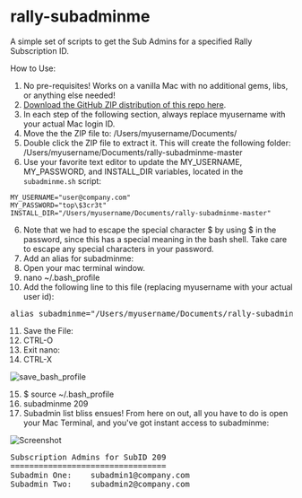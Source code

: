 rally-subadminme
================

A simple set of scripts to get the Sub Admins for a specified Rally Subscription ID.

How to Use:

1. No pre-requisites! Works on a vanilla Mac with no additional gems, libs, or anything else needed!
2. [Download the GitHub ZIP distribution of this repo here](https://github.com/markwilliams970/rally-subadminme/archive/master.zip).
3. In each step of the following section, always replace myusername with your actual Mac login ID.
3. Move the the ZIP file to: /Users/myusername/Documents/
4. Double click the ZIP file to extract it. This will create the following folder: /Users/myusername/Documents/rally-subadminme-master
5. Use your favorite text editor to update the MY_USERNAME, MY_PASSWORD, and INSTALL_DIR variables, located in the `subadminme.sh` script:
```
MY_USERNAME="user@company.com"
MY_PASSWORD="top\$3cr3t"
INSTALL_DIR="/Users/myusername/Documents/rally-subadminme-master"
```
6. Note that we had to escape the special character $ by using \$ in the password, since this has a special meaning in the bash shell. Take care to escape any special characters in your password.
7. Add an alias for subadminme:
8. Open your mac terminal window.
9. nano ~/.bash_profile
10. Add the following line to this file (replacing myusername with your actual user id):
<pre>
alias subadminme="/Users/myusername/Documents/rally-subadminme-master/subadminme.sh"
</pre>

11. Save the File:
12. CTRL-O
13. Exit nano:
14. CTRL-X

![save_bash_profile](https://raw.githubusercontent.com/markwilliams970/rally-subadminme/master/images/screenshot2.png)

15. $ source ~/.bash_profile 
16. subadminme 209
17. Subadmin list bliss ensues! From here on out, all you have to do is open your Mac Terminal, and you've got instant access to subadminme:

![Screenshot](https://raw.githubusercontent.com/markwilliams970/rally-subadminme/master/images/screenshot1.png)

<pre>
Subscription Admins for SubID 209
=================================
Subadmin One:    subadmin1@company.com
Subadmin Two:    subadmin2@company.com
</pre>

